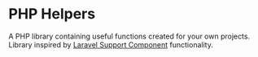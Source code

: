 # PHP Helpers

A PHP library containing useful functions created for your own projects.
Library inspired by [Laravel Support Component](https://github.com/illuminate/support) functionality.
